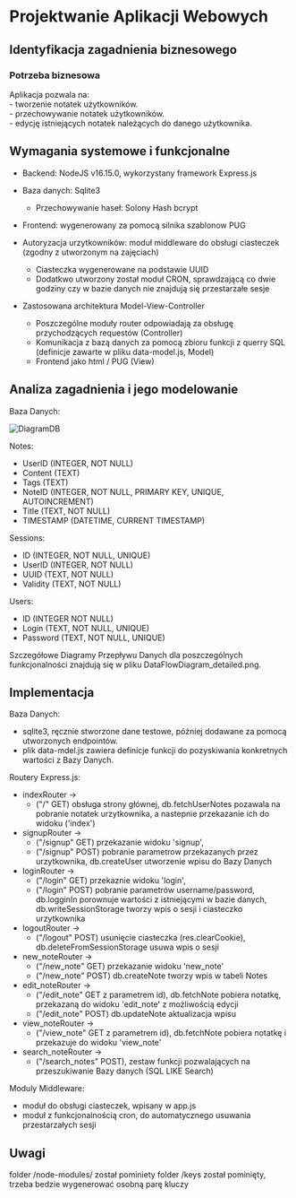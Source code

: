 # Projektwanie Aplikacji Webowych

## Identyfikacja zagadnienia biznesowego

### Potrzeba biznesowa  
  Aplikacja pozwala na:  
    - tworzenie notatek użytkowników.  
    - przechowywanie notatek użytkowników.   
    - edycję istniejących notatek należących do danego użytkownika.  
    
## Wymagania systemowe i funkcjonalne

- Backend: NodeJS v16.15.0, wykorzystany framework Express.js
- Baza danych: Sqlite3
  - Przechowywanie haseł: Solony Hash bcrypt
- Frontend: wygenerowany za pomocą silnika szablonow PUG
- Autoryzacja urzytkowników: moduł middleware do obsługi ciasteczek (zgodny z utworzonym na zajęciach)
  - Ciasteczka wygenerowane na podstawie UUID
  - Dodatkwo utworzony został moduł CRON, sprawdzającą co dwie godziny czy w bazie danych nie znajdują się przestarzałe sesje

- Zastosowana architektura Model-View-Controller
  - Poszczególne moduły router odpowiadają za obsługę przychodzących requestów (Controller)
  - Komunikacja z bazą danych za pomocą zbioru funkcji z querry SQL (definicje zawarte w pliku data-model.js, Model)
  - Frontend jako html / PUG (View)

## Analiza zagadnienia i jego modelowanie

Baza Danych:  
  
![DiagramDB](https://user-images.githubusercontent.com/22565779/173464692-f0e5779b-7a76-4fa0-8f2e-adc98ede5543.jpeg)

Notes:
  - UserID (INTEGER, NOT NULL)
  - Content (TEXT)
  - Tags (TEXT)
  - NoteID (INTEGER, NOT NULL, PRIMARY KEY, UNIQUE, AUTOINCREMENT)
  - Title (TEXT, NOT NULL)
  - TIMESTAMP (DATETIME, CURRENT TIMESTAMP)

Sessions:  
  - ID (INTEGER, NOT NULL, UNIQUE)
  - UserID (INTEGER, NOT NULL)
  - UUID (TEXT, NOT NULL)
  - Validity (TEXT, NOT NULL)

Users:  
  - ID (INTEGER NOT NULL)
  - Login (TEXT, NOT NULL, UNIQUE)
  - Password (TEXT, NOT NULL, UNIQUE)

Szczegółowe Diagramy Przepływu Danych dla poszczególnych funkcjonalności znajdują się w pliku DataFlowDiagram_detailed.png.   

## Implementacja

Baza Danych: 
  - sqlite3, ręcznie stworzone dane testowe, później dodawane za pomocą utworzonych endpointów.  
  - plik data-mdel.js zawiera definicje funkcji do pozyskiwania konkretnych wartości z Bazy Danych.  

Routery Express.js:
  - indexRouter -> 
    - ("/" GET) obsługa strony głównej, db.fetchUserNotes pozawala na pobranie notatek urzytkownika, a nastepnie przekazanie ich do widoku ('index')  
  - signupRouter -> 
    - ("/signup" GET) przekazanie widoku 'signup', 
    - ("/signup" POST) pobranie parametrow przekazanych przez urzytkownika, db.createUser utworzenie wpisu do Bazy Danych
  - loginRouter -> 
    - ("/login" GET) przekaznie widoku 'login', 
    - ("/login" POST) pobranie parametrów username/password, db.logginIn porownuje wartości z istniejącymi w bazie danych, db.writeSessionStorage tworzy wpis o sesji i ciasteczko urzytkownika
  - logoutRouter -> 
    - ("/logout" POST) usunięcie ciasteczka (res.clearCookie), db.deleteFromSessionStorage usuwa wpis o sesji 
  - new_noteRouter -> 
    - ("/new_note" GET) przekazanie widoku 'new_note' 
    - ("/new_note" POST) db.createNote tworzy wpis w tabeli Notes
  - edit_noteRouter -> 
    - ("/edit_note" GET z parametrem id), db.fetchNote pobiera notatkę, przekazaną do widoku 'edit_note' z możliwością edycji 
    - ("/edit_note" POST) db.updateNote aktualizacja wpisu
  - view_noteRouter -> 
    - ("/view_note" GET z parametrem id), db.fetchNote pobiera notatkę i przekazuje do widoku 'view_note'
  - search_noteRouter -> 
    - ("/search_notes" POST), zestaw funkcji pozwalających na przeszukiwanie Bazy danych (SQL LIKE Search)

Moduly Middleware:
  - moduł do obsługi ciasteczek, wpisany w app.js
  - moduł z funkcjonalnością cron, do automatycznego usuwania przestarzałych sesji

## Uwagi
folder /node-modules/ został pominiety
folder /keys został pominięty, trzeba bedzie wygenerować osobną parę kluczy
